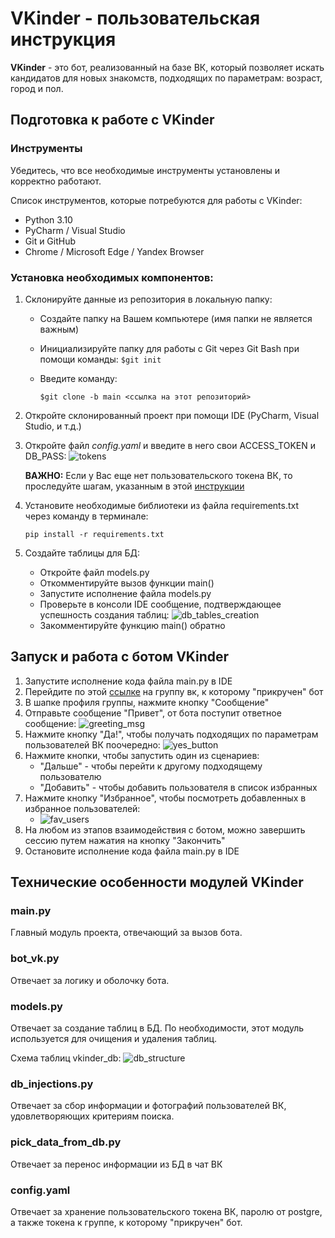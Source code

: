 # VKinder - пользовательская инструкция

**VKinder** - это бот, реализованный на базе ВК, который позволяет искать кандидатов для новых знакомств, подходящих по параметрам: возраст, город и пол.

## Подготовка к работе с VKinder

### Инструменты
Убедитесь, что все необходимые инструменты установлены и корректно работают.

Список инструментов, которые потребуются для работы с VKinder:
- Python 3.10
- PyCharm / Visual Studio
- Git и GitHub
- Chrome / Microsoft Edge / Yandex Browser
 
### Установка необходимых компонентов:
1. Склонируйте данные из репозитория в локальную папку:
   - Создайте папку на Вашем компьютере (имя папки не является важным) 
   - Инициализируйте папку для работы с Git через Git Bash при помощи команды: `$git init`
   - Введите команду: 
   
     `$git clone -b main <ссылка на этот репозиторий>`
   

2. Откройте склонированный проект при помощи IDE (PyCharm, Visual Studio, и т.д.)


3. Откройте файл _config.yaml_ и введите в него свои ACCESS_TOKEN и DB_PASS:
![tokens](https://cdn.discordapp.com/attachments/1116754929567137813/1171364590228099142/image.png)

    **ВАЖНО:** Если у Вас еще нет пользовательского токена ВК, то проследуйте шагам, указанным в этой [инструкции](https://docs.google.com/document/d/1_xt16CMeaEir-tWLbUFyleZl6woEdJt-7eyva1coT3w/edit#heading=h.4cksbw8kq4a1)


4. Установите необходимые библиотеки из файла requirements.txt через команду в терминале:
    
    `pip install -r requirements.txt`


5. Создайте таблицы для БД:

    - Откройте файл models.py
    - Откомментируйте вызов функции main()
    - Запустите исполнение файла models.py
    - Проверьте в консоли IDE сообщение, подтверждающее успешность создания таблиц:
![db_tables_creation](https://cdn.discordapp.com/attachments/1116754929567137813/1171368099694514197/image.png)
    - Закомментируйте функцию main() обратно

## Запуск и работа с ботом VKinder
1. Запустите исполнение кода файла main.py в IDE
2. Перейдите по этой [ссылке](https://vk.com/public223098125) на группу вк, к которому "прикручен" бот
3. В шапке профиля группы, нажмите кнопку "Сообщение"
4. Отправьте сообщение "Привет", от бота поступит ответное сообщение:
   ![greeting_msg](https://cdn.discordapp.com/attachments/1116754929567137813/1171374691580117002/image.png)
5. Нажмите кнопку "Да!", чтобы получать подходящих по параметрам пользователей ВК поочередно:
   ![yes_button](https://cdn.discordapp.com/attachments/1116754929567137813/1171377208258990141/image.png)
6. Нажмите кнопки, чтобы запустить один из сценариев:
   - "Дальше" - чтобы перейти к другому подходящему пользователю
   - "Добавить" - чтобы добавить пользователя в список избранных
7. Нажмите кнопку "Избранное", чтобы посмотреть добавленных в избранное пользователей:
   - ![fav_users](https://cdn.discordapp.com/attachments/1116754929567137813/1171379493856886825/image.png)
8. На любом из этапов взаимодействия с ботом, можно завершить сессию путем нажатия на кнопку "Закончить"
9. Остановите исполнение кода файла main.py в IDE

## Технические особенности модулей VKinder
### main.py
Главный модуль проекта, отвечающий за вызов бота.
### bot_vk.py
Отвечает за логику и оболочку бота.
### models.py
Отвечает за создание таблиц в БД. По необходимости, этот модуль используется для очищения и удаления таблиц. 

Схема таблиц vkinder_db:
![db_structure](https://cdn.discordapp.com/attachments/1116754929567137813/1171783976583704667/db_structure.drawio2.png)

### db_injections.py
Отвечает за сбор информации и фотографий пользователей ВК, удовлетворяющих критериям поиска.
### pick_data_from_db.py
Отвечает за перенос информации из БД в чат ВК
### config.yaml
Отвечает за хранение пользовательского токена ВК, паролю от postgre, а также токена к группе, к которому "прикручен" бот.
